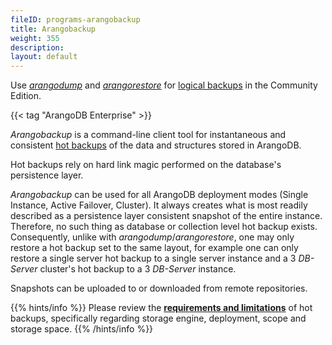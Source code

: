 ```yaml
---
fileID: programs-arangobackup
title: Arangobackup
weight: 355
description: 
layout: default
---
```

Use [_arangodump_](../arangodump/) and
[_arangorestore_](../arangorestore/) for
[logical backups](../../backup-restore/#logical-backups) in the Community Edition.

{{< tag "ArangoDB Enterprise" >}}

_Arangobackup_ is a command-line client tool for instantaneous and
consistent [hot backups](../../backup-restore/#hot-backups) of the data and
structures stored in ArangoDB.

Hot backups rely on hard link magic performed on the database's
persistence layer.

_Arangobackup_ can be used for all ArangoDB deployment modes
(Single Instance, Active Failover, Cluster). It always creates what
is most readily described as a persistence layer consistent snapshot
of the entire instance. Therefore, no such thing as database or
collection level hot backup exists. Consequently, unlike with
_arangodump_/_arangorestore_, one may only restore a hot backup set to
the same layout, for example one can only restore a single server hot backup 
to a single server instance and a 3 _DB-Server_ cluster's hot backup to a 3
_DB-Server_ instance.

Snapshots can be uploaded to or downloaded from remote repositories.

{{% hints/info %}}
Please review the
[**requirements and limitations**](../../backup-restore/#hot-backup-limitations)
of hot backups, specifically regarding storage engine, deployment, scope
and storage space.
{{% /hints/info %}}
